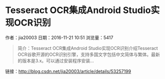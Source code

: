 # Tesseract OCR集成Android Studio实现OCR识别
作者：jia20003
日期：2016-11-21 10:51
浏览量：5417
> 简介：Tesseract OCR集成Android Studio实现OCR识别介绍Tesseract OCR谷歌开源的OCR识别引擎，支持多国文字包括中文简体与繁体。最新的版本是3.x。可以通过安装程序安装...

 链接：http://blog.csdn.net/jia20003/article/details/53257199
